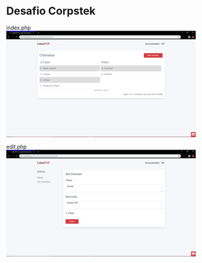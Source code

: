 # Desafio Corpstek

index.php
![alt text](https://raw.githubusercontent.com/LuizCarlosAbbott/Desafios/master/Corpstek/index.php.png)

edit.php
![alt text](https://raw.githubusercontent.com/LuizCarlosAbbott/Desafios/master/Corpstek/edit.php.png)
